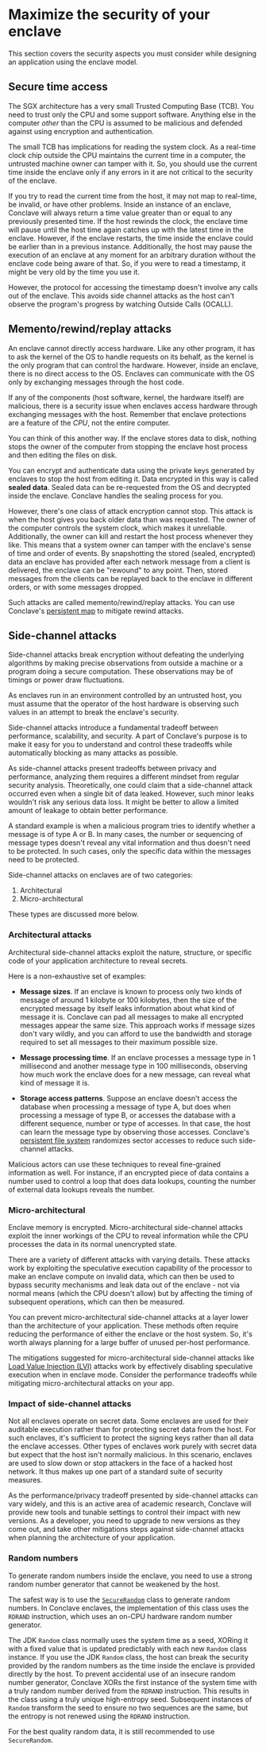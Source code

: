 # Maximize the security of your enclave

This section covers the security aspects you must consider while designing an application using the enclave model.

## Secure time access

The SGX architecture has a very small Trusted Computing Base (TCB). You need to trust only the CPU and some support
software. Anything else in the computer *other* than the CPU is assumed to be malicious and defended
against using encryption and authentication.

The small TCB has implications for reading the system clock. As a real-time clock chip outside the CPU maintains the
current time in a computer, the untrusted machine owner can tamper with it. So, you should use the current
time inside the enclave only if any errors in it are not critical to the security of the enclave.

If you try to read the current time from the host, it may not map to real-time, be invalid, or have other problems.
Inside an instance of an enclave, Conclave will always return a time value greater than or equal to any
previously presented time. If the host rewinds the clock, the enclave time will pause until the host time again
catches up with the latest time in the enclave. However, if the enclave restarts, the time inside the enclave
could be earlier than in a previous instance. Additionally, the host may pause the execution of
an enclave at any moment for an arbitrary duration without the enclave code being aware of that. So, if you were to
read a timestamp, it might be very old by the time you use it.

However, the protocol for accessing the timestamp doesn't involve any calls out of the enclave. This avoids 
side channel attacks as the host can't observe the program's progress by watching Outside Calls (OCALL).

## Memento/rewind/replay attacks

An enclave cannot directly access hardware. Like any other program, it has to ask the kernel of the OS to handle
requests on its behalf, as the kernel is the only program that can control the hardware. However, inside an enclave,
there is no direct access to the OS. Enclaves can communicate with the OS only by exchanging messages through the
host code.

If any of the components (host software, kernel, the hardware itself) are malicious, there is a security
issue when enclaves access hardware through exchanging messages with the host. Remember that enclave protections are a
feature of the *CPU*, not the entire computer.

You can think of this another way. If the enclave stores data to disk, nothing stops the owner of the computer from
stopping the enclave host process and then editing the files on disk.

You can encrypt and authenticate data using the private keys generated by enclaves to stop the host from editing it.
Data encrypted in this way is called **sealed data**. Sealed data can be re-requested from the OS and
decrypted inside the enclave. Conclave handles the sealing process for you.

However, there's one class of attack encryption cannot stop. This attack is when the host gives you back older data than
was requested. The owner of the computer controls the system clock, which makes it unreliable. Additionally,
the owner can kill and restart the host process whenever they like. This means that a system owner can tamper with 
the enclave's sense of time and order of events. By snapshotting the stored (sealed, encrypted) data an enclave has 
provided after each network message from a client is delivered, the enclave can be "rewound" to any
point. Then, stored messages from the clients can be replayed back to the enclave in different orders, or with some
messages dropped.

Such attacks are called memento/rewind/replay attacks.
You can use Conclave's [persistent map](persistence.md#persistent-map) to mitigate rewind attacks.

## Side-channel attacks

Side-channel attacks break encryption without defeating the underlying algorithms by making precise observations 
from outside a machine or a program doing a secure computation. These observations may be of timings or 
power draw fluctuations.

As enclaves run in an environment controlled by an untrusted host, you must assume that the operator of the host
hardware is observing such values in an attempt to break the enclave's security.

Side-channel attacks introduce a fundamental tradeoff between performance, scalability, and security. A part of
Conclave's purpose is to make it easy for you to understand and control these tradeoffs while automatically
blocking as many attacks as possible.

As side-channel attacks present tradeoffs between privacy and performance, analyzing them requires a different
mindset from regular security analysis. Theoretically, one could claim that a side-channel attack occurred even when a
single bit of data leaked. However, such minor leaks wouldn't risk any serious data loss. It might be better to allow
a limited amount of leakage to obtain better performance.

A standard example is when a malicious program tries to identify whether a message is of type A or B. In many 
cases, the number or sequencing of message types doesn't reveal any vital information and thus doesn't need to be
protected. In such cases, only the specific data within the messages need to be protected.

Side-channel attacks on enclaves are of two categories:

1. Architectural
2. Micro-architectural

These types are discussed more below.

### Architectural attacks

Architectural side-channel attacks exploit the nature, structure, or specific code of your application architecture to
reveal secrets.

Here is a non-exhaustive set of examples:

* **Message sizes**. If an enclave is known to process only two kinds of message of around 1 kilobyte or 100 
  kilobytes, then the size of the encrypted message by itself leaks information about what kind of message it is.
  Conclave can pad all messages to make all encrypted messages appear the same size. This approach works
  if message sizes don't vary wildly, and you can afford to use the bandwidth and storage required to set all messages
  to their maximum possible size.

* **Message processing time**. If an enclave processes a message type in 1 millisecond and another message type in 
  100 milliseconds, observing how much work the enclave does for a new message, can reveal what kind of message it is.

* **Storage access patterns**. Suppose an enclave doesn't access the database when processing a message of type A, 
  but does when processing a message of type B, or accesses the database with a different sequence, number or type 
  of accesses. In that case, the host can learn the message type by observing those accesses.
  Conclave's [persistent file system](persistence.md#persistent-encrypted-filesystem) randomizes sector accesses to
  reduce such side-channel attacks.

Malicious actors can use these techniques to reveal fine-grained information as well. For instance, if an encrypted
piece of data contains a number used to control a loop that does data lookups, counting the number of external data
lookups reveals the number.

### Micro-architectural

Enclave memory is encrypted. Micro-architectural side-channel attacks exploit the inner workings of the CPU to
reveal information while the CPU processes the data in its normal unencrypted state.

There are a variety of different attacks with varying details. These attacks work by exploiting the speculative
execution capability of the processor to make an enclave compute on invalid data, which can then be used to bypass 
security mechanisms and leak data out of the enclave - not via normal means (which the CPU doesn't allow) but
by affecting the timing of subsequent operations, which can then be measured.

You can prevent micro-architectural side-channel attacks at a layer lower than the architecture of your application. 
These methods often require reducing the performance of either the enclave or the host system. So, it's worth
always planning for a large buffer of unused per-host performance.

The mitigations suggested for micro-architectural side-channel attacks like
[Load Value Injection (LVI)](https://www.intel.com/content/www/us/en/developer/articles/technical/software-security-guidance/technical-documentation/load-value-injection.html)
attacks work by effectively disabling speculative execution when in enclave mode. Consider the performance
tradeoffs while mitigating micro-architectural attacks on your app.

### Impact of side-channel attacks

Not all enclaves operate on secret data. Some enclaves are used for their auditable execution rather than for
protecting secret data from the host. For such enclaves, it's sufficient to protect the signing keys rather than all
data the enclave accesses. Other types of enclaves work purely with secret data but expect that the host
isn't normally malicious. In this scenario, enclaves are used to slow down or stop attackers in the face of a hacked
host network. It thus makes up one part of a standard suite of security measures.

As the performance/privacy tradeoff presented by side-channel attacks can vary widely, and this is an active area
of academic research, Conclave will provide new tools and tunable settings to control their impact with new versions.
As a developer, you need to upgrade to new versions as they come out, and take other mitigations steps against 
side-channel attacks when planning the architecture of your application.

### Random numbers

To generate random numbers inside the enclave, you need to use a strong random number generator that cannot be
weakened by the host.

The safest way is to use the
[`SecureRandom`](https://docs.oracle.com/en/java/javase/17/docs/api/java.base/java/security/SecureRandom.html) class 
to generate random numbers. In Conclave enclaves, the implementation of this class uses the `RDRAND` instruction, 
which uses an on-CPU hardware random number generator.

The JDK `Random` class normally uses the system time as a seed, XORing it with a fixed value
that is updated predictably with each new `Random` class instance. If you use the JDK `Random` class, the host can
break the security provided by the random numbers as the time inside the enclave is provided directly by the host.
To prevent accidental use of an insecure random number generator, Conclave XORs the first instance of the system time
with a truly random number derived from the `RDRAND` instruction. This results in the class using a truly unique
high-entropy seed. Subsequent instances of `Random` transform the seed to ensure no two sequences are the same, but
the entropy is not renewed using the `RDRAND` instruction.

For the best quality random data, it is still recommended to use `SecureRandom`.